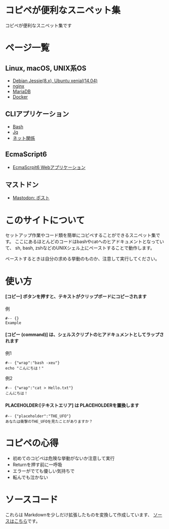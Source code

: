 # コピペが便利なスニペット集

コピペが便利なスニペット集です

# ページ一覧

## Linux, macOS, UNIX系OS

* [Debian Jessie(8.x), Ubuntu xenial(14.04)](./linux_setup-debian-ubuntu.md)
* [nginx](./linux_nginx.md)
* [MariaDB](./linux_mariadb.md)
* [Docker](./linux_docker.md)

## CLIアプリケーション

* [Bash](./cli_bash.md)
* [Jq](./cli_jq.md)
* [ネット関係](./cli_net.md)

## EcmaScript6

* [EcmaScrpit6 Webアプリケーション](./es6_simple-web-app.md)

## マストドン

* [Mastodon: ポスト](./mastodon_posts.md)


# このサイトについて

セットアップ作業やコード類を簡単にコピペすることができるスニペット集です。
ここにあるほとんどのコードはbashやcatへのヒアドキュメントとなっていて、
sh, bash, zshなどのUNIXシェル上にペーストすることで動作します。

ペーストするときは自分の求める挙動のものか、注意して実行してください。

# 使い方

#### [コピー] ボタンを押すと、テキストがクリップボードにコピーされます

例

	#-- {}
	Example

#### [コピー (command)] は、シェルスクリプトのヒアドキュメントとしてラップされます

例1

	#-- {"wrap":"bash -xeu"}
	echo "こんにちは！"

例2

	#-- {"wrap":"cat > Hello.txt"}
	こんにちは！

#### PLACEHOLDER:[テキストエリア] は PLACEHOLDERを置換します

	#-- {"placeholder":"THE_UFO"}
	あなたは衝撃のTHE_UFOを見たことがありますか？

# コピペの心得

* 初めてのコピペは危険な挙動がないか注意して実行
* Returnを押す前に一呼吸
* エラーがでても優しい気持ちで
* 転んでも泣かない

# ソースコード

これらは Markdownを少しだけ拡張したものを変換して作成しています、
[ソースはこちら](https://github.com/mamemomonga/snippets)です。

